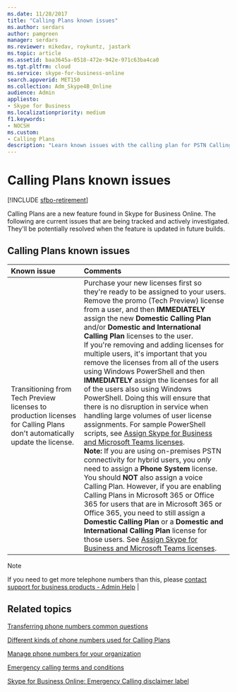 ```yaml
---
ms.date: 11/28/2017
title: "Calling Plans known issues"
ms.author: serdars
author: pamgreen
manager: serdars
ms.reviewer: mikedav, roykuntz, jastark
ms.topic: article
ms.assetid: baa3645a-0518-472e-942e-971c63ba4ca0
ms.tgt.pltfrm: cloud
ms.service: skype-for-business-online
search.appverid: MET150
ms.collection: Adm_Skype4B_Online
audience: Admin
appliesto:
- Skype for Business 
ms.localizationpriority: medium
f1.keywords:
- NOCSH
ms.custom:
- Calling Plans
description: "Learn known issues with the calling plan for PSTN Calling and what you can do about them."
---
```


# Calling Plans known issues

[!INCLUDE [sfbo-retirement](../../Hub/includes/sfbo-retirement.md)]

Calling Plans are a new feature found in Skype for Business Online. The following are current issues that are being tracked and actively investigated. They'll be potentially resolved when the feature is updated in future builds.
  
## Calling Plans known issues

|**Known issue**|**Comments**|
|:-----|:-----|
|Transitioning from Tech Preview licenses to production licenses for Calling Plans don't automatically update the license.  <br/> |Purchase your new licenses first so they're ready to be assigned to your users. Remove the promo (Tech Preview) license from a user, and then **IMMEDIATELY** assign the new **Domestic Calling Plan** and/or **Domestic and International Calling Plan** licenses to the user. <br/> If you're removing and adding licenses for multiple users, it's important that you remove the licenses from all of the users using Windows PowerShell and then **IMMEDIATELY** assign the licenses for all of the users also using Windows PowerShell. Doing this will ensure that there is no disruption in service when handling large volumes of user license assignments. For sample PowerShell scripts, see [Assign Skype for Business and Microsoft Teams licenses](../skype-for-business-and-microsoft-teams-add-on-licensing/assign-skype-for-business-and-microsoft-teams-licenses.md).  <br/> **Note:** If you are using on-premises PSTN connectivity for hybrid users, you *only* need to assign a **Phone System** license. You should **NOT** also assign a voice Calling Plan. However, if you are enabling Calling Plans in Microsoft 365 or Office 365 for users that are in Microsoft 365 or Office 365, you need to still assign a **Domestic Calling Plan** or a **Domestic and International Calling Plan** license for those users. See [Assign Skype for Business and Microsoft Teams licenses](../skype-for-business-and-microsoft-teams-add-on-licensing/assign-skype-for-business-and-microsoft-teams-licenses.md).

> [!NOTE]
> If you need to get more telephone numbers than this, please [contact support for business products - Admin Help](https://support.office.com/article/32a17ca7-6fa0-4870-8a8d-e25ba4ccfd4b)         |
   
## Related topics
[Transferring phone numbers common questions](/microsoftteams/transferring-phone-numbers-common-questions)

[Different kinds of phone numbers used for Calling Plans](/MicrosoftTeams/different-kinds-of-phone-numbers-used-for-calling-plans)

[Manage phone numbers for your organization](/microsoftteams/manage-phone-numbers-for-your-organization/manage-phone-numbers-for-your-organization)

[Emergency calling terms and conditions](/microsoftteams/emergency-calling-terms-and-conditions)

[Skype for Business Online: Emergency Calling disclaimer label](https://download.microsoft.com/download/9/9/0/990e24c1-eb49-4b52-9306-dbd4c864ed91/emergency-calling-label-(en-us)-(v.1.0).zip)

  
 

